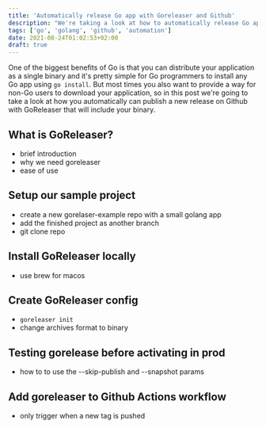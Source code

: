 ```yaml
---
title: 'Automatically release Go app with Goreleaser and Github'
description: "We're taking a look at how to automatically release Go applications with Goreleaser and Github"
tags: ['go', 'golang', 'github', 'automation']
date: 2021-08-24T01:02:53+02:00
draft: true
---
```


One of the biggest benefits of Go is that you can distribute your application as a single binary and it's pretty simple for Go programmers to install any Go app using `go install`. But most times you also want to provide a way for non-Go users to download your application, so in this post we're going to take a look at how you automatically can publish a new release on Github with GoReleaser that will include your binary.

## What is GoReleaser?

- brief introduction
- why we need goreleaser
- ease of use

## Setup our sample project

- create a new gorelaser-example repo with a small golang app
- add the finished project as another branch
- git clone repo

## Install GoReleaser locally

- use brew for macos

## Create GoReleaser config

- `goreleaser init`
- change archives format to binary

## Testing gorelease before activating in prod

- how to to use the --skip-publish and --snapshot params

## Add goreleaser to Github Actions workflow

- only trigger when a new tag is pushed
